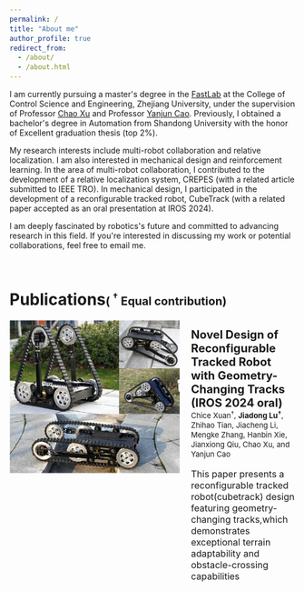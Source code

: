 ```yaml
---
permalink: /
title: "About me"
author_profile: true
redirect_from: 
  - /about/
  - /about.html
---
```



I am currently pursuing a master's degree in the [FastLab](http://zju-fast.com/) at the College of Control Science and Engineering, Zhejiang University, under the supervision of Professor [Chao Xu](http://zju-fast.com/research-group/chao-xu/) and Professor [Yanjun Cao](http://zju-fast.com/research-group/yanjun-cao/). Previously, I obtained a bachelor's degree in Automation from Shandong University with the honor of Excellent graduation thesis (top 2%).

My research interests include multi-robot collaboration and relative localization. I am also interested in mechanical design and reinforcement learning. In the area of multi-robot collaboration, I contributed to the development of a relative localization system, CREPES (with a related article submitted to IEEE TRO). In mechanical design, I participated in the development of a reconfigurable tracked robot, CubeTrack (with a related paper accepted as an oral presentation at IROS 2024).

I am deeply fascinated by robotics's future and committed to advancing research in this field. If you're interested in discussing my work or potential collaborations, feel free to email me.

<br>

Publications<span style="font-size: 20px; font-weight: bold; ">( <sup>†</sup> Equal contribution)
======
<div style="text-align: justify;">
</div>
<div style="display: flex; align-items: flex-start;">
    <img src="images/cubetrack.png" alt="cubetrack" width="300" />
    <p style="margin-left: 20px;">
        <span style="font-size: 20px; font-weight: bold; ">Novel Design of Reconfigurable Tracked Robot with Geometry-Changing Tracks (IROS 2024 oral)</span><br>
        <span style="font-size: 13px;">Chice Xuan<sup>†</sup>, <strong>Jiadong Lu<sup>†</sup></strong>, Zhihao Tian, Jiacheng Li, Mengke Zhang, Hanbin Xie, Jianxiong Qiu, Chao Xu, and Yanjun Cao</span><br><br>
        <span style="font-size: 16px; ">This paper presents a reconfigurable tracked robot(cubetrack) design featuring geometry-changing tracks,which demonstrates exceptional terrain adaptability and obstacle-crossing capabilities </span><br>
    </p>
</div>